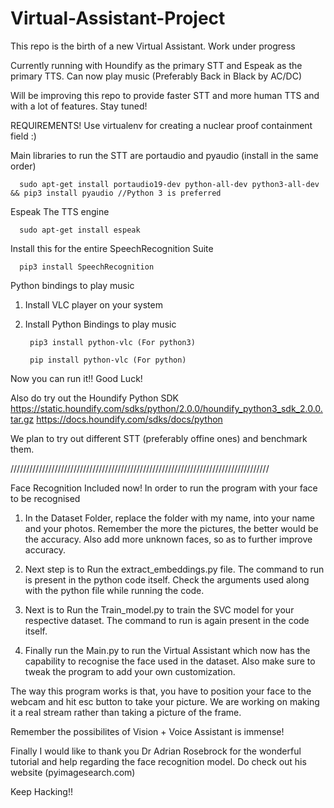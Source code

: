 # Virtual-Assistant-Project
This repo is the birth of a new Virtual Assistant. Work under progress

Currently running with Houndify as the primary STT and Espeak as the primary TTS. Can now play music (Preferably Back in Black by AC/DC)

Will be improving this repo to provide faster STT and more human TTS and with a lot of features. Stay tuned!

REQUIREMENTS!
Use virtualenv for creating a nuclear proof containment field :)

Main libraries to run the STT are portaudio and pyaudio (install in the same order)

      sudo apt-get install portaudio19-dev python-all-dev python3-all-dev && pip3 install pyaudio //Python 3 is preferred

Espeak The TTS engine 

      sudo apt-get install espeak
      
Install this for the entire SpeechRecognition Suite
      
      pip3 install SpeechRecognition
      
Python bindings to play music 
  1. Install VLC player on your system
  2. Install Python Bindings to play music 
  
          pip3 install python-vlc (For python3)
      
          pip install python-vlc (For python)
      
Now you can run it!! Good Luck! 

Also do try out the Houndify Python SDK
https://static.houndify.com/sdks/python/2.0.0/houndify_python3_sdk_2.0.0.tar.gz
https://docs.houndify.com/sdks/docs/python

We plan to try out different STT (preferably offine ones) and benchmark them.

//////////////////////////////////////////////////////////////////////////////////

Face Recognition Included now!
In order to run the program with your face to be recognised

1. In the Dataset Folder, replace the folder with my name, into your name and your photos. Remember the more the pictures, the better would be the accuracy. Also add more unknown faces, so as to further improve accuracy.

2. Next step is to Run the extract_embeddings.py file. The command to run is present in the python code itself. Check the arguments used along with the python file while running the code. 

3. Next is to Run the Train_model.py to train the SVC model for your respective dataset. The command to run is again present in the code itself.

4. Finally run the Main.py to run the Virtual Assistant which now has the capability to recognise the face used in the dataset. Also make sure to tweak the program to add your own customization. 

The way this program works is that, you have to position your face to the webcam and hit esc button to take your picture. We are working on making it a real stream rather than taking a picture of the frame.

Remember the possibilites of Vision + Voice Assistant is immense!

Finally I would like to thank you Dr Adrian Rosebrock for the wonderful tutorial and help regarding the face recognition model. Do check out his website (pyimagesearch.com)

Keep Hacking!!
